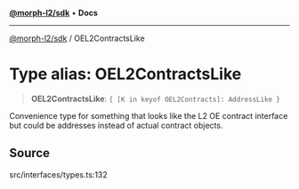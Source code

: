 [**@morph-l2/sdk**](../README.md) • **Docs**

***

[@morph-l2/sdk](../globals.md) / OEL2ContractsLike

# Type alias: OEL2ContractsLike

> **OEL2ContractsLike**: `{ [K in keyof OEL2Contracts]: AddressLike }`

Convenience type for something that looks like the L2 OE contract interface but could be
addresses instead of actual contract objects.

## Source

src/interfaces/types.ts:132
